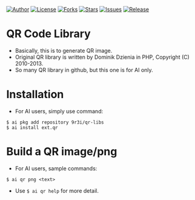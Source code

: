 
[![Author](https://img.shields.io/badge/author-9r3i-lightgrey.svg)](https://github.com/9r3i)
[![License](https://img.shields.io/github/license/9r3i/qr-libs.svg)](https://github.com/9r3i/qr-libs/blob/master/license.txt)
[![Forks](https://img.shields.io/github/forks/9r3i/qr-libs.svg)](https://github.com/9r3i/qr-libs/network)
[![Stars](https://img.shields.io/github/stars/9r3i/qr-libs.svg)](https://github.com/9r3i/qr-libs/stargazers)
[![Issues](https://img.shields.io/github/issues/9r3i/qr-libs.svg)](https://github.com/9r3i/qr-libs/issues)
[![Release](https://img.shields.io/github/release/9r3i/qr-libs.svg)](https://github.com/9r3i/qr-libs/releases)


# QR Code Library
- Basically, this is to generate QR image.
- Original QR library is written by Dominik Dzienia in PHP, Copyright (C) 2010-2013.
- So many QR library in github, but this one is for AI only.


# Installation
- For AI users, simply use command:

```
$ ai pkg add repository 9r3i/qr-libs
$ ai install ext.qr
```


# Build a QR image/png
- For AI users, sample commands:

```
$ ai qr png <text>
```

- Use ```$ ai qr help``` for more detail.


